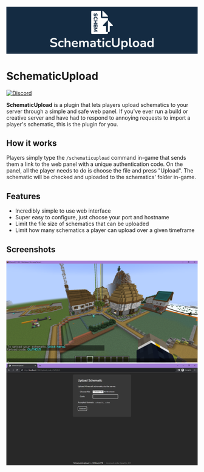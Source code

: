 [![HuskSync Banner](images/banner-graphic.png)](https://github.com/WiIIiam278/HuskSync)

# SchematicUpload

[![Discord](https://img.shields.io/discord/818135932103557162?color=7289da&logo=discord)](https://discord.gg/tVYhJfyDWG)

**SchematicUpload** is a plugin that lets players upload schematics to your server through a simple and safe web panel.
If you've ever run a build or creative server and have had to respond to annoying requests to import a player's
schematic, this is the plugin for you.

## How it works

Players simply type the `/schematicupload` command in-game that sends them a link to the web panel with a unique
authentication code. On the panel, all the player needs to do is choose the file and press "Upload". The schematic will
be checked and uploaded to the schematics' folder in-game.

## Features

* Incredibly simple to use web interface
* Super easy to configure, just choose your port and hostname
* Limit the file size of schematics that can be uploaded
* Limit how many schematics a player can upload over a given timeframe

## Screenshots

![Screenshot of the in-game command](images/in-game-command.png)
![Screenshot of the web interface](images/web-interface.png)